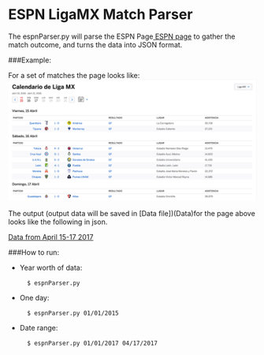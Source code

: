 # ESPN LigaMX Match Parser

The espnParser.py will parse the ESPN Page<a href='http://espndeportes.espn.com/futbol/calendario?fecha=20160422&liga=mex.1&externalNav=true'> ESPN page</a> 
to gather the match outcome, and turns the data into JSON format.

###Example:

For a set of matches the page looks like:
![ESPN April 15-17 2017](img/espnScreenShoot.png)


The output (output data will be saved in [Data file])(Data)for the page above looks like the following in json.

[Data from April 15-17 2017](data-2017-04-16_to_2017-04-15.json)

###How to run:
* Year worth of data:
    
        $ espnParser.py 
        
* One day:
        
        $ espnParser.py 01/01/2015
        
* Date range:

        $ espnParser.py 01/01/2017 04/17/2017
